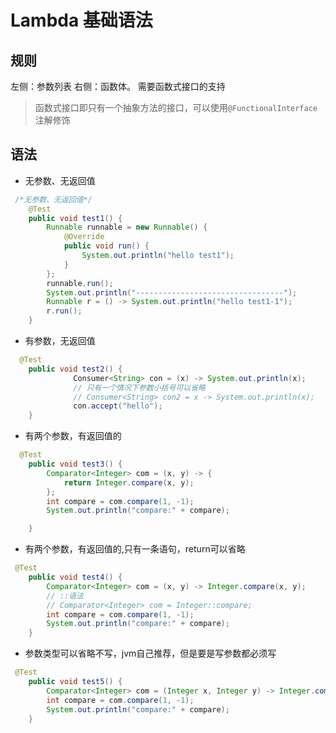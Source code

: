 # Lambda 基础语法
## 规则
左侧：参数列表
右侧：函数体。
需要函数式接口的支持
> 函数式接口即只有一个抽象方法的接口，可以使用`@FunctionalInterface`注解修饰
## 语法
* 无参数、无返回值
```java
 /*无参数、无返回值*/
    @Test
    public void test1() {
        Runnable runnable = new Runnable() {
            @Override
            public void run() {
                System.out.println("hello test1");
            }
        };
        runnable.run();
        System.out.println("---------------------------------");
        Runnable r = () -> System.out.println("hello test1-1");
        r.run();
    }
```
* 有参数，无返回值
```java
  @Test
    public void test2() {
              Consumer<String> con = (x) -> System.out.println(x);
              // 只有一个情况下参数小括号可以省略
              // Consumer<String> con2 = x -> System.out.println(x);
              con.accept("hello");
    }
```
* 有两个参数，有返回值的
```java
  @Test
    public void test3() {
        Comparator<Integer> com = (x, y) -> {
            return Integer.compare(x, y);
        };
        int compare = com.compare(1, -1);
        System.out.println("compare:" + compare);

    }
```
* 有两个参数，有返回值的,只有一条语句，return可以省略
```java
 @Test
    public void test4() {
        Comparator<Integer> com = (x, y) -> Integer.compare(x, y);
        // ::语法
        // Comparator<Integer> com = Integer::compare;
        int compare = com.compare(1, -1);
        System.out.println("compare:" + compare);
    }
```
* 参数类型可以省略不写，jvm自己推荐，但是要是写参数都必须写
```java
 @Test
    public void test5() {
        Comparator<Integer> com = (Integer x, Integer y) -> Integer.compare(x, y);
        int compare = com.compare(1, -1);
        System.out.println("compare:" + compare);
    }
```